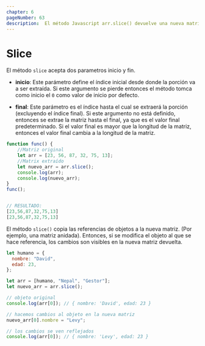 ```yaml
---
chapter: 6
pageNumber: 63 
description:  El método Javascript arr.slice() devuelve una nueva matriz que contiene una parte de la matriz en la que se implementa. El original permanece sin cambios.
---
```

# Slice

El método `slice` acepta dos parametros inicio y fin.

* **inicio**: Este parámetro define el índice inicial desde donde la porción va a ser extraída.
  Si este argumento se pierde entonces el método tomca como inicio el `0` como valor de inicio por defecto.

* **final**: Este parámetro es el índice hasta el cual se extraerá la porción (excluyendo el índice final).
  Si este argumento no está definido, entonces se extrae la matriz hasta el final, ya que es el valor final predeterminado. Si el valor final es mayor que la longitud de la matriz, entonces el valor final cambia a la longitud de la matriz.

```javascript
function func() {
    //Matriz original
    let arr = [23, 56, 87, 32, 75, 13];
    //Matrix extraído
    let nuevo_arr = arr.slice();
    console.log(arr);
    console.log(nuevo_arr);
}
func();


// RESULTADO: 
[23,56,87,32,75,13]
[23,56,87,32,75,13]
```

El método `slice()` copia las referencias de objetos a la nueva matriz.
(Por ejemplo, una matriz anidada). Entonces, si se modifica el objeto al que se hace referencia, los cambios son visibles en la nueva matriz devuelta.

```javascript
let humano = {
  nombre: "David",
  edad: 23,
};

let arr = [humano, "Nepal", "Gestor"];
let nuevo_arr = arr.slice();

// objeto original
console.log(arr[0]); // { nombre: 'David', edad: 23 }

// hacemos cambios al objeto en la nueva matriz
nuevo_arr[0].nombre = "Levy";

// los cambios se ven reflejados
console.log(arr[0]); // { nombre: 'Levy', edad: 23 }
```
